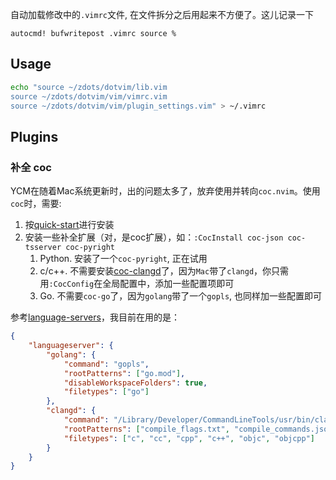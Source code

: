 自动加载修改中的`.vimrc`文件,  在文件拆分之后用起来不方便了。这儿记录一下
```vim
autocmd! bufwritepost .vimrc source %
```

## Usage

```sh
echo "source ~/zdots/dotvim/lib.vim
source ~/zdots/dotvim/vim/vimrc.vim
source ~/zdots/dotvim/vim/plugin_settings.vim" > ~/.vimrc
```

## Plugins

### 补全 coc

YCM在随着Mac系统更新时，出的问题太多了，放弃使用并转向`coc.nvim`。使用`coc`时，需要:
1. 按[quick-start](https://github.com/neoclide/coc.nvim#quick-start)进行安装
1. 安装一些补全扩展（对，是coc扩展），如：`:CocInstall coc-json coc-tsserver coc-pyright`
    1. Python. 安装了一个`coc-pyright`, 正在试用
    1. c/c++. 不需要安装[coc-clangd](https://github.com/clangd/coc-clangd)了，因为`Mac`带了`clangd`，你只需用`:CocConfig`在全局配置中，添加一些配置项即可
    1. Go. 不需要`coc-go`了，因为`golang`带了一个`gopls`, 也同样加一些配置即可

参考[language-servers](https://github.com/neoclide/coc.nvim/wiki/Language-servers)，我目前在用的是：
```json
{
    "languageserver": {
        "golang": {
            "command": "gopls",
            "rootPatterns": ["go.mod"],
            "disableWorkspaceFolders": true,
            "filetypes": ["go"]
        },
        "clangd": {
            "command": "/Library/Developer/CommandLineTools/usr/bin/clangd",
            "rootPatterns": ["compile_flags.txt", "compile_commands.json"],
            "filetypes": ["c", "cc", "cpp", "c++", "objc", "objcpp"]
        }
    }
}
```

